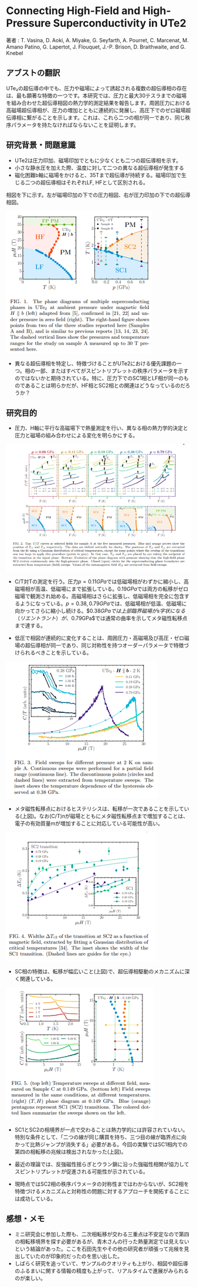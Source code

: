 # Connecting High-Field and High-Pressure Superconductivity in UTe2

著者 : T. Vasina, D. Aoki, A. Miyake, G. Seyfarth, A. Pourret, C. Marcenat, M. Amano
Patino, G. Lapertot, J. Flouquet, J.-P. Brison, D. Braithwaite, and G. Knebel

## アブストの翻訳
UTe₂の超伝導の中でも、圧力や磁場によって誘起される複数の超伝導相の存在は、最も顕著な特徴の一つです。本研究では、圧力と最大30テスラまでの磁場を組み合わせた超伝導相図の熱力学的測定結果を報告します。周囲圧力における高磁場超伝導相が、圧力の増加とともに連続的に発展し、高圧下でのゼロ磁場超伝導相に繋がることを示します。これは、これら二つの相が同一であり、同じ秩序パラメータを持たなければならないことを証明します。

## 研究背景・問題意識
- UTe2は圧力印加、磁場印加でともに少なくとも二つの超伝導相を示す。
- 小さな静水圧を加えた際、温度に対して二つの異なる超伝導相が発生する
- 磁化困難b軸に磁場をかけると、35Tまで超伝導が持続する。磁場印加で生じる二つの超伝導相はそれぞれLF, HFとして区別される。

相図を下に示す。左が磁場印加の下での圧力相図、右が圧力印加の下での超伝導相図。

![図56](image-56.png)

- 異なる超伝導相を特定し、特徴づけることがUTe2における優先課題の一つ。相の一部、またはすべてがスピントリプレットの秩序パラメータを示すのではないかと期待されている。特に、圧力下でのSC1相とLF相が同一のものであることは明らかだが、HF相とSC2相との関連はどうなっているのだろうか？

## 研究目的
- 圧力、H軸に平行な高磁場下で熱量測定を行い、異なる相の熱力学的決定と圧力と磁場の組み合わせによる変化を明らかにする。

![図57](image-57.png)

- C/T対Tの測定を行う。圧力$p = 0.11GPa$では低磁場相がわずかに縮小し、高磁場相が高温、低磁場にまで拡張している。$0.19GPa$では両方の転移がゼロ磁場で観測され始める。高磁場相はさらに拡張し、低磁場相を完全に包含するようになっている。$p = 0.38, 0.79GPa$では、低磁場相が低温、低磁場に向かってさらに縮小し続ける。$$0.38GPaでは上部臨界磁場がs字状になる（リエントラント）が、$0.79GPa$では通常の曲率を示してメタ磁性転移点まで達する。

- 低圧で相図が連続的に変化することは、周囲圧力・高磁場及び高圧・ゼロ磁場の超伝導相が同一であり、同じ対称性を持つオーダーパラメータで特徴づけられるべきことを示している。

![図58](image-58.png)

- メタ磁性転移点におけるヒステリシスは、転移が一次であることを示している(上図)。なお(C/T)nが磁場とともにメタ磁性転移点まで増加することは、電子の有効質量mが増加することに対応している可能性が高い。


![図59](image-59.png)

- SC相の特徴は、転移が幅広いこと(上図)で、超伝導相駆動のメカニズムに深く関連している。

![図60](image-60.png)

- SC1とSC2の相境界が一点で交わることは熱力学的には許容されていない。特別な条件として、「二つの線が同じ購買を持ち、三つ目の線が臨界点に向かって比熱ジャンプが消失する」必要がある。今回の実験ではSC1相内での第四の相転移の兆候は検出されなかった(上図)。

- 最近の理論では、反強磁性揺らぎとウラン鎖に沿った強磁性相関が協力してスピントリプレットが促進される可能性が示されている。

- 現時点ではSC2相の秩序パラメータの対称性まではわからないが、SC2相を特徴づけるメカニズムと対称性の問題に対するアプローチを開拓することには成功している。

## 感想・メモ
- ミニ研究会に参加した際も、二次相転移が交わる三重点は不安定なので第四の相転移境界を探す必要があるが、青木さんの行った熱量測定では見えないという結論があった。ここを石田先生やその他の研究者が頑張って兆候を見出していたのが印象的だったのを思い出した。
- しばらく研究を追っていて、サンプルのクオリティも上がり、相図や超伝導のふるまいに関する情報の精度も上がって、リアルタイムで進展がみられるのが楽しい。